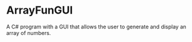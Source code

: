 # ArrayFunGUI
A C# program with a GUI that allows the user to generate and display an array of numbers.
